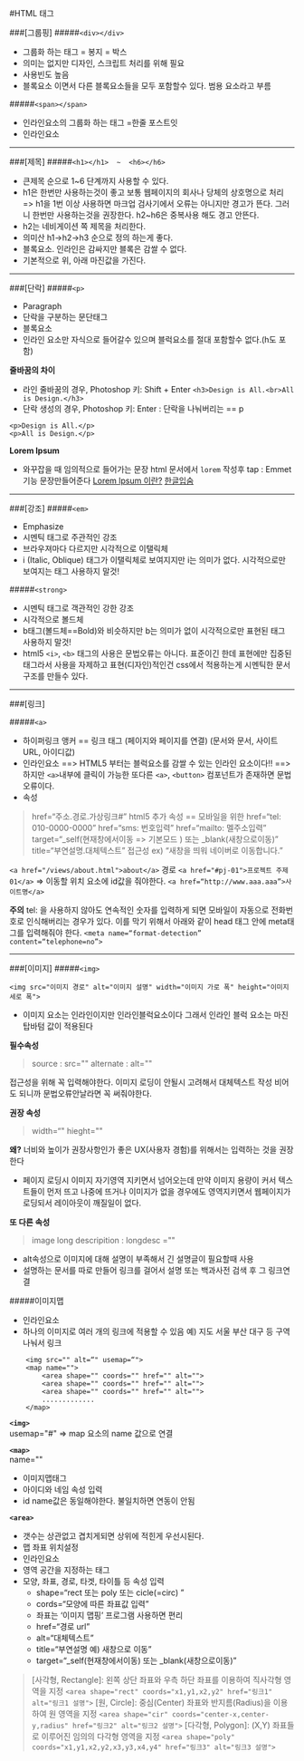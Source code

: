 #HTML 태그

###[그룹핑]
#####`<div></div>`
- 그룹화 하는 태그 = 봉지 = 박스
- 의미는 없지만 디자인, 스크립트 처리를 위해 필요
- 사용빈도 높음
- 블록요소 이면서 다른 블록요소들을 모두 포함할수 있다. 범용 요소라고 부름

#####`<span></span>`
- 인라인요소의 그룹화 하는 태그 =한줄 포스트잇
- 인라인요소

---

###[제목]
#####`<h1></h1>  ~  <h6></h6>`
- 큰제목 순으로 1~6 단계까지 사용할 수 있다.
- h1은 한번만 사용하는것이 좋고 보통 웹페이지의 회사나 당체의 상호명으로 처리
=> h1을 1번 이상 사용하면 마크업 검사기에서 오류는 아니지만 경고가 뜬다. 그러니 한번만 사용하는것을 권장한다. h2~h6은 중복사용 해도 경고 안뜬다.
- h2는 네비게이션 쪽 제목을 처리한다.
- 의미산 h1->h2->h3 순으로 정의 하는게 좋다.
- 블록요소. 인라인은 감싸지만 블록은 감쌀 수 없다.
- 기본적으로 위, 아래 마진값을 가진다.

---

###[단락]
#####`<p>`
- Paragraph
- 단락을 구분하는 문단태그
- 블록요소
- 인라인 요소만 자식으로 들어갈수 있으며 블럭요소를 절대 포함할수 없다.(h도 포함)

**줄바꿈의 차이**
- 라인 줄바꿈의 경우, Photoshop
키: Shift + Enter
`<h3>Design is All.<br>All is Design.</h3>`
- 단락 생성의 경우, Photoshop
키: Enter :  단락을 나눠버리는 == p
```
<p>Design is All.</p>
<p>All is Design.</p>
```

**Lorem lpsum**
- 와꾸잡을 때 임의적으로 들어가는 문장
html 문서에서 `lorem` 작성후 tap  :  Emmet 기능 문장만들어준다
[Lorem lpsum 이란?](https://ko.wikipedia.org/wiki/%EB%A1%9C%EB%A0%98_%EC%9E%85%EC%88%A8)
[한글입숨](http://hangul.thefron.me/)

---

###[강조]
#####`<em>`
- Emphasize
- 시멘틱 태그로 주관적인 강조
- 브라우져마다 다르지만 시각적으로 이탤릭체
- i (Italic, Oblique) 태그가 이탤릭체로 보여지지만 i는 의미가 없다. 시각적으로만 보여지는 태그 사용하지 말것!

#####`<strong>`
- 시멘틱 태그로 객관적인 강한 강조
- 시각적으로 볼드체
- b태그(볼드체==Bold)와 비슷하지만 b는 의미가 없이 시각적으로만 표현된 태그 사용하지 말것!
- html5 `<i>`, `<b>` 태그의 사용은 문법오류는 아니다. 표준이긴 한데 표현에만 집중된 태그라서 사용을 자제하고 표현(디자인)적인건 css에서 적용하는게 시멘틱한 문서구조를 만들수 있다.

---

###[링크]

#####`<a>`
- 하이퍼링크 앵커 == 링크 태그 (페이지와 페이지를 연결)  (문서와 문서, 사이트URL, 아이디값)
- 인라인요소   ==>  HTML5 부터는 블럭요소를 감쌀 수 있는 인라인 요소이다!!
==> 하지만 `<a>`내부에 클릭이 가능한 또다른 `<a>`, `<button>` 컴포넌트가 존재하면 문법오류이다.
- 속성

>href=“주소.경로.가상링크#”
html5 추가 속성 == 모바일을 위한
href=“tel: 010-0000-0000”
href=“sms: 번호입력”
href=“mailto: 멜주소입력”
target=“_self(현재창에서이동 => 기본모드 ) 또는 _blank(새창으로이동)”
title=“부연설명.대체텍스트” 접근성
 ex) “새창을 띄워 네이버로 이동합니다.”

`<a href="/views/about.html">about</a>`   경로
`<a href="#pj-01">프로젝트 주제 01</a>`  => 이동할 위치 요소에  id값을 줘야한다.
`<a href=“http://www.aaa.aaa”>사이트명</a>`

**주의**
tel: 을 사용하지 않아도 연속적인 숫자를 입력하게 되면 모바일이 자동으로 전화번호로 인식해버리는 경우가 있다. 이를 막기 위해서 아래와 같이
head 태그 안에 meta태그를 입력해줘야 한다.
`<meta name=“format-detection” content=“telephone=no”>`

---

###[이미지]
#####`<img>` 

`<img src="이미지 경로" alt="이미지 설명" width="이미지 가로 폭" height="이미지 세로 폭">`
- 이미지 요소는 인라인이지만 인라인블럭요소이다  그래서 인라인 블럭 요소는 마진 탑바텀 값이 적용된다

**필수속성**
>source     :   src=""
alternate  :   alt=""

접근성을 위해 꼭 입력해야한다.
이미지 로딩이 안될시 고려해서 대체텍스트 작성
비어도 되니까 문법오류안날라면 꼭 써줘야한다.

**권장 속성**
>width=“"
hieght=""

**왜?**
너비와 높이가 권장사항인가
좋은 UX(사용자 경험)를 위해서는 입력하는 것을 권장한다
- 페이지 로딩시 이미지 자기영역 지키면서 넘어오는데 만약 이미지 용량이 커서 텍스트들이 먼저 뜨고 나중에 뜨거나 이미지가 없을 경우에도 영역지키면서 웹페이지가 로딩되서 레이아웃이 깨질일이 없다.

**또 다른 속성**
>image long descripition  :  longdesc =""
- alt속성으로 이미지에 대해 설명이 부족해서 긴 설명글이 필요할때 사용
- 설명하는 문서를 따로 만들어 링크를 걸어서 설명 또는 백과사전 검색 후 그 링크연결

#####이미지맵 
- 인라인요소
- 하나의 이미지로 여러 개의 링크에 적용할 수 있음
예) 지도 서울 부산 대구 등 구역 나눠서 링크
```
    <img src="" alt=“" usemap=“">
    <map name="">
        <area shape="" coords="" href="" alt="">
        <area shape="" coords="" href="" alt="">
        <area shape="" coords="" href="" alt="">
        .............
    </map>
```

**`<img>`**  
usemap="#"   => map 요소의 name 값으로 연결

**`<map>`**  
name=""
- 이미지맵태그
- 아이디와 네임 속성 입력
- id name값은 동일해야한다. 불일치하면 연동이 안됨

**`<area>`**
- 갯수는 상관없고 겹치게되면 상위에 적힌게 우선시된다.
- 맵 좌표 위치설정 
- 인라인요소
- 영역 공간을 지정하는 태그
- 모양, 좌표, 경로, 타겟, 타이틀 등 속성 입력
    - shape=“rect 또는 poly 또는 cicle(=circ) ”
    - cords=“모양에 따른 좌표값 입력”
    * 좌표는 ‘이미지 맵핑’ 프로그램 사용하면 편리
    - href=“경로 url”
    - alt=“대체텍스트”
    - title=“부연설명 예) 새창으로 이동”
    - target=“_self(현재창에서이동) 또는 _blank(새창으로이동)”

>[사각형, Rectangle]: 왼쪽 상단 좌표와 우측 하단 좌표를 이용하여 직사각형 영역을 지정
`<area shape="rect" coords="x1,y1,x2,y2" href="링크1" alt="링크1 설명">`
[원, Circle]: 중심(Center) 좌표와 반지름(Radius)을 이용하여 원 영역을 지정
`<area shape="cir" coords="center-x,center-y,radius" href="링크2" alt="링크2 설명">`
[다각형, Polygon]: (X,Y) 좌표들로 이루어진 임의의 다각형 영역을 지정
`<area shape="poly" coords="x1,y1,x2,y2,x3,y3,x4,y4" href="링크3" alt="링크3 설명">`